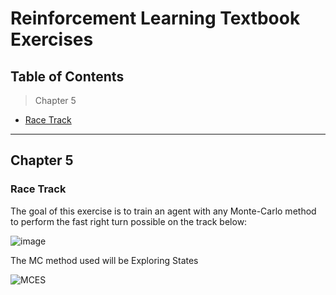 # Reinforcement Learning Textbook Exercises

## Table of Contents
> Chapter 5
- [Race Track](#racetrack)

---

## Chapter 5 

### Race Track
The goal of this exercise is to train an agent with any Monte-Carlo method to perform the fast right turn possible on the track below:

![image](https://user-images.githubusercontent.com/48805713/68787892-33a90f80-05f7-11ea-84e7-6fdfb5d7f0e5.png)

The MC method used will be Exploring States

![MCES](https://drive.google.com/drive/u/1/my-drive)
